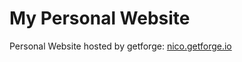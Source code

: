 # My Personal Website
Personal Website hosted by getforge: [nico.getforge.io](http://nico.getforge.io)

